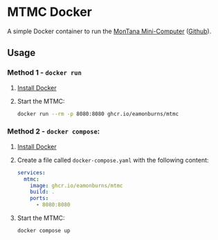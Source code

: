 # MTMC Docker

A simple Docker container to run the [MonTana Mini-Computer](https://mtmc.cs.montana.edu/) ([Github](https://github.com/msu/mtmc/)).

## Usage

### Method 1 - `docker run`

1. [Install Docker](https://docs.docker.com/engine/install/)
2. Start the MTMC:

    ```sh
    docker run --rm -p 8080:8080 ghcr.io/eamonburns/mtmc
    ```

### Method 2 - `docker compose`:

1. [Install Docker](https://docs.docker.com/engine/install/)
2. Create a file called `docker-compose.yaml` with the following content:

    ```yaml
    services:
      mtmc:
        image: ghcr.io/eamonburns/mtmc
        build: .
        ports:
          - 8080:8080
    ```

3. Start the MTMC:

    ```sh
    docker compose up
    ```


